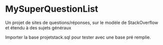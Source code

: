 # MySuperQuestionList
Un projet de sites de questions/réponses, sur le modèle de StackOverflow et étendu à des sujets généraux

Importer la base projetstack.sql pour tester avec une base pré remplie.
